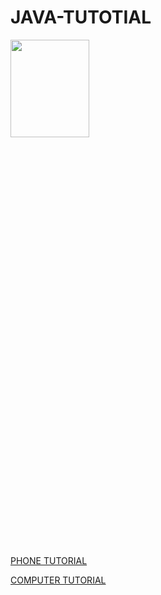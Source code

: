 # JAVA-TUTOTIAL
 
<img src="https://i.imgur.com/PJEnkpd.jpg" height="20%" width="50%"></img>


 <br>
<ls><p><a href="https://www.youtube.com/watch?v=m2uBd4NI3Ag">PHONE TUTORIAL</a></p></ls>

 
 <a href="https://www.youtube.com/watch?v=xk4_1vDrzzo">COMPUTER TUTORIAL</a>

